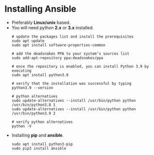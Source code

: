 # Installing Ansible

 - Preferably **Linux/unix** based.
 - You will need python **2.x** or **3.x** installed.
    ```shell
   # update the packages list and install the prerequisites
   sudo apt update
   sudo apt install software-properties-common
   
   # add the deadsnakes PPA to your system’s sources list
   sudo add-apt-repository ppa:deadsnakes/ppa

   # once the repository is enabled, you can install Python 3.9 by executing
   sudo apt install python3.9

   # verify that the installation was successful by typing
   python3.9 --version
   
   # python alternatives
   sudo update-alternatives --install /usr/bin/python python /usr/bin/python3.8 1
   sudo update-alternatives --install /usr/bin/python python /usr/bin/python3.9 2
  
   # verify python alternatives
   python -V
   ```
 - Installing **pip** and **ansible**.
   ```shell
   sudo apt install python3-pip
   sudo pip3 install ansible
   ```

